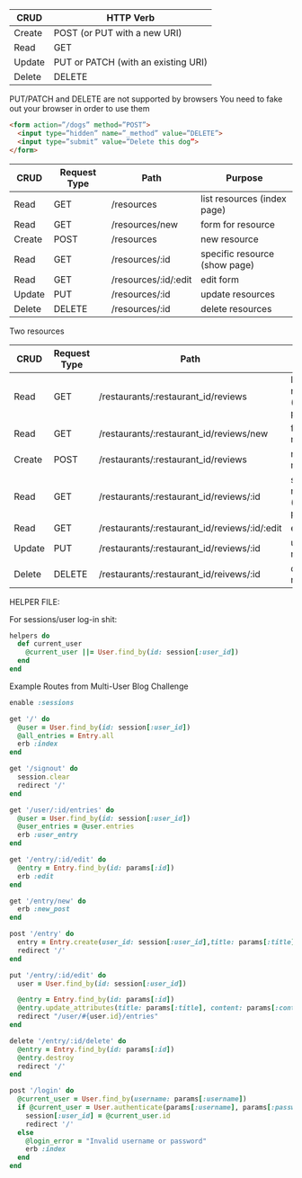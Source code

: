 | CRUD | HTTP Verb |
| --------| ---------|
| Create | POST (or PUT with a new URI) |
| Read | GET |
| Update | PUT or PATCH (with an existing URI) |
| Delete | DELETE |

PUT/PATCH and DELETE are not supported by browsers
You need to fake out your browser in order to use them

```html
<form action=”/dogs” method=”POST”>
  <input type=”hidden” name=”_method” value=”DELETE”>
  <input type=”submit” value=”Delete this dog”>
</form>
```


| CRUD | Request Type | Path | Purpose |
| -----| ------- | ------- | -----------|
| Read | GET | /resources | list resources (index page) |
| Read | GET | /resources/new | form for resource |
| Create | POST | /resources | new resource |
| Read | GET | /resources/:id | specific resource (show page) |
| Read | GET | /resources/:id/:edit | edit form |
| Update | PUT | /resources/:id | update resources |
| Delete | DELETE | /resources/:id | delete resources |



Two resources


| CRUD | Request Type | Path | Purpose |
| -----| ------- | ------- | -----------|
| Read | GET | /restaurants/:restaurant_id/reviews | list resources (index page) |
| Read | GET | /restaurants/:restaurant_id/reviews/new | form for resource |
| Create | POST | /restaurants/:restaurant_id/reviews | new resource |
| Read | GET | /restaurants/:restaurant_id/reviews/:id | specific resource (show page) |
| Read | GET | /restaurants/:restaurant_id/reviews/:id/:edit | edit form |
| Update | PUT | /restaurants/:restaurant_id/reviews/:id | update resources |
| Delete | DELETE | /restaurants/:restaurant_id/reivews/:id | delete resources |

HELPER FILE:

For sessions/user log-in shit:

```ruby
helpers do
  def current_user
    @current_user ||= User.find_by(id: session[:user_id])
  end
end
```


Example Routes from Multi-User Blog Challenge

```ruby
enable :sessions

get '/' do
  @user = User.find_by(id: session[:user_id])
  @all_entries = Entry.all
  erb :index
end

get '/signout' do
  session.clear
  redirect '/'
end

get '/user/:id/entries' do
  @user = User.find_by(id: session[:user_id])
  @user_entries = @user.entries
  erb :user_entry
end

get '/entry/:id/edit' do
  @entry = Entry.find_by(id: params[:id])
  erb :edit
end

get '/entry/new' do
  erb :new_post
end

post '/entry' do
  entry = Entry.create(user_id: session[:user_id],title: params[:title], content: params[:content])
  redirect '/'
end

put '/entry/:id/edit' do
  user = User.find_by(id: session[:user_id])

  @entry = Entry.find_by(id: params[:id])
  @entry.update_attributes(title: params[:title], content: params[:content])
  redirect "/user/#{user.id}/entries"
end

delete '/entry/:id/delete' do
  @entry = Entry.find_by(id: params[:id])
  @entry.destroy
  redirect '/'
end

post '/login' do
  @current_user = User.find_by(username: params[:username])
  if @current_user = User.authenticate(params[:username], params[:password])
    session[:user_id] = @current_user.id
    redirect '/'
  else
    @login_error = "Invalid username or password"
    erb :index
  end
end
```


